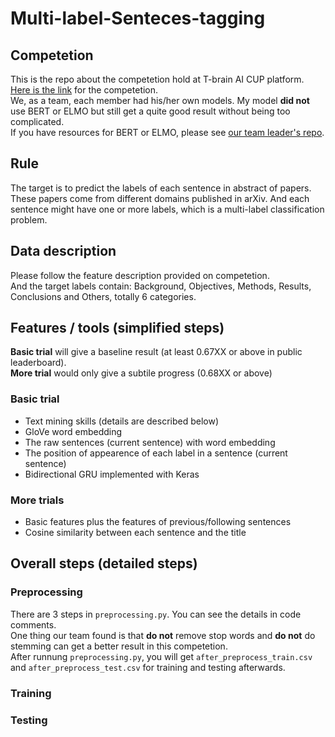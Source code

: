 # Multi-label-Senteces-tagging

## Competetion
This is the repo about the competetion hold at T-brain AI CUP platform. [Here is the link](https://tbrain.trendmicro.com.tw/Competitions/Details/8) for the competetion.  
We, as a team, each member had his/her own models. My model **did not** use BERT or ELMO but still get a quite good result without being too complicated.   
If you have resources for BERT or ELMO, please see [our team leader's repo](https://github.com/eugeneALU/Text-Classification).

## Rule
The target is to predict the labels of each sentence in abstract of papers. These papers come from different domains published in arXiv. And each sentence might have one or more labels, which is a multi-label classification problem.

## Data description
Please follow the feature description provided on competetion.  
And the target labels contain: Background, Objectives, Methods, Results, Conclusions and Others, totally 6 categories.

## Features / tools (simplified steps)
**Basic trial** will give a baseline result (at least 0.67XX or above in public leaderboard).   
**More trial** would only give a subtile progress (0.68XX or above)
### Basic trial
+ Text mining skills (details are described below)
+ GloVe word embedding
+ The raw sentences (current sentence) with word embedding
+ The position of appearence of each label in a sentence (current sentence)
+ Bidirectional GRU implemented with Keras
### More trials
+ Basic features plus the features of previous/following sentences
+ Cosine similarity between each sentence and the title

## Overall steps (detailed steps)
### Preprocessing
There are 3 steps in ```preprocessing.py```. You can see the details in code comments.   
One thing our team found is that **do not** remove stop words and **do not** do stemming can get a better result in this competetion.  
After runnung ```preprocessing.py```, you will get ```after_preprocess_train.csv``` and ```after_preprocess_test.csv``` for training and testing afterwards. 

### Training


### Testing
